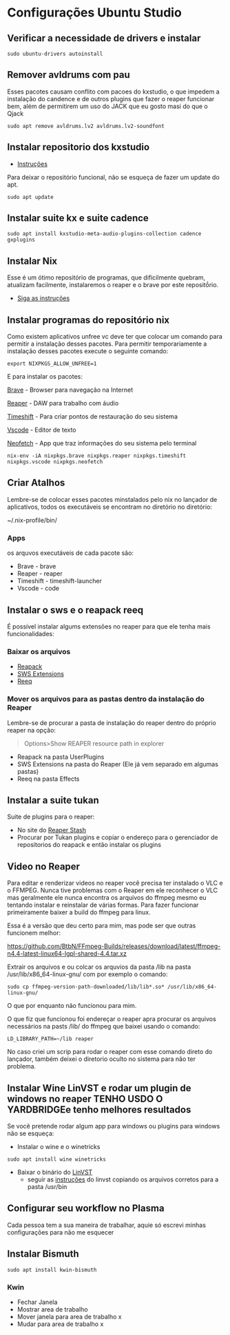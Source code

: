 # Configurações Ubuntu Studio

## Verificar a necessidade de drivers e instalar
```
sudo ubuntu-drivers autoinstall
```

## Remover avldrums com pau
Esses pacotes causam conflito com pacoes do kxstudio, o que impedem a instalação do candence e de outros plugins que fazer o reaper funcionar bem, além de permitirem um uso do JACK que eu gosto masi do que o Qjack
```
sudo apt remove avldrums.lv2 avldrums.lv2-soundfont
```
## Instalar repositorio dos kxstudio
 - [Instruções](https://kx.studio/Repositories)

Para deixar o repositório funcional, não se esqueça de fazer um update do apt.
```
sudo apt update
```


## Instalar suite kx e suite cadence

```
sudo apt install kxstudio-meta-audio-plugins-collection cadence gxplugins
```

## Instalar Nix
Esse é um ótimo repositório de programas, que dificilmente quebram, atualizam facilmente, instalaremos o reaper e o brave por este repositṍrio.

 - [Siga as instruções](https://nixos.org/)

## Instalar programas do repositório nix

Como existem aplicativos unfree vc deve ter que colocar um comando para permitir a instalação desses pacotes.
Para permitir temporariamente a instalação desses pacotes execute o seguinte comando:

```
export NIXPKGS_ALLOW_UNFREE=1
```
E para instalar os pacotes:

[Brave](https://brave.com/pt-br/) - Browser para navegação na Internet

[Reaper](https://www.reaper.fm/) - DAW para trabalho com áudio

[Timeshift](https://github.com/teejee2008/timeshift) - Para criar pontos de restauração do seu sistema

[Vscode](https://code.visualstudio.com/) - Editor de texto

[Neofetch](https://github.com/dylanaraps/neofetch) - App que traz informações do seu sistema pelo terminal


```
nix-env -iA nixpkgs.brave nixpkgs.reaper nixpkgs.timeshift nixpkgs.vscode nixpkgs.neofetch
```

## Criar Atalhos 

Lembre-se de colocar esses pacotes minstalados pelo nix no lançador de aplicativos, todos os executáveis se encontram no diretório no diretório:

~/.nix-profile/bin/

### Apps
os arquvos executáveis de cada pacote são:
- Brave - brave
- Reaper - reaper
- Timeshift - timeshift-launcher
- Vscode - code


## Instalar o sws e o reapack reeq

É possível instalar algums extensões no reaper para que ele tenha mais funcionalidades:

### Baixar os arquivos 
  - [Reapack](https://reapack.com/)
  - [SWS Extensions](https://www.sws-extension.org/)
  - [Reeq](https://forum.cockos.com/showthread.php?t=213501)
 
### Mover os arquivos para as pastas dentro da instalação do Reaper
 Lembre-se de procurar a pasta de instalação do reaper dentro do próprio reaper na opção:
 
 >Options>Show REAPER resource path in explorer
  
  - Reapack na pasta UserPlugins
  - SWS Extensions na pasta do Reaper (Ele já vem separado em algumas pastas)
  - Reeq na pasta Effects

 
## Instalar a suite tukan
 Suite de plugins para o reaper:
 
- No site do [Reaper Stash](https://stash.reaper.fm/)
- Procurar por Tukan plugins e copiar o endereço para o gerenciador de repositorios do reapack e então instalar os plugins

## Video no Reaper

 Para editar e renderizar videos no reaper você precisa ter instalado o VLC e o FFMPEG.
 Nunca tive problemas com o Reaper em ele reconhecer o VLC mas geralmente ele nunca encontra os arquivos do ffmpeg mesmo eu tentando instalar e reinstalar de várias formas.
 Para fazer funcionar primeiramente baixer a build do ffmpeg para linux.
 
 Essa é a versão que deu certo para mim, mas pode ser que outras funcionem melhor:
  
 https://github.com/BtbN/FFmpeg-Builds/releases/download/latest/ffmpeg-n4.4-latest-linux64-lgpl-shared-4.4.tar.xz
 
 Extrair os arquivos e ou colcar os arquvios da pasta /lib na pasta /usr/lib/x86_64-linux-gnu/ com por exemplo o comando:

 ```
 sudo cp ffmpeg-version-path-downloaded/lib/lib*.so* /usr/lib/x86_64-linux-gnu/
```

O que por enquanto não funcionou para mim.

O que fiz que funcionou foi endereçar o reaper apra procurar os arquivos necessários na pasts /lib/ do ffmpeg que baixei usando o comando:

```
LD_LIBRARY_PATH=~/lib reaper
 ```
 
No caso criei um scrip para rodar o reaper com esse comando direto do lançador, também deixei o diretorio oculto no sistema para não ter problema.


## Instalar Wine LinVST e rodar um plugin de windows no reaper TENHO USDO O YARDBRIDGEe tenho melhores resultados



Se você pretende rodar algum app para windows ou plugins para windows não se esqueça:
- Instalar o wine e o winetricks
```
sudo apt install wine winetricks
```
- Baixar o binário do [LinVST](https://github.com/osxmidi/LinVst/releases)
  - seguir as [instruções](https://github.com/osxmidi/LinVst/wiki) do linvst copiando os arquivos corretos para a pasta /usr/bin
  
## Configurar seu workflow no Plasma
Cada pessoa tem a sua maneira de trabalhar, aquie só escrevi minhas configurações para não me esquecer 


## Instalar Bismuth

```
sudo apt install kwin-bismuth
```
### Kwin
- Fechar Janela
- Mostrar area de trabalho
- Mover janela para area de trabalho x
- Mudar para area de trabalho x



